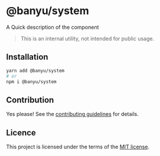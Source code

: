 # @banyu/system

A Quick description of the component

> This is an internal utility, not intended for public usage.

## Installation

```sh
yarn add @banyu/system
# or
npm i @banyu/system
```

## Contribution

Yes please! See the
[contributing guidelines](https://github.com/nextui-org/nextui/blob/master/CONTRIBUTING.md)
for details.

## Licence

This project is licensed under the terms of the
[MIT license](https://github.com/nextui-org/nextui/blob/master/LICENSE).
